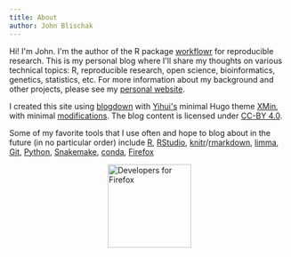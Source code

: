 ```yaml
---
title: About
author: John Blischak
---
```


Hi! I'm John. I'm the author of the R package [workflowr][] for reproducible
research. This is my personal blog where I'll share my thoughts on various
technical topics: R, reproducible research, open science, bioinformatics,
genetics, statistics, etc. For more information about my background and other
projects, please see my [personal website](https://jdblischak.com/).

I created this site using [blogdown][] with [Yihui's][yihui] minimal Hugo theme
[XMin][hugo-xmin], with minimal [modifications][css]. The blog content is
licensed under [CC-BY 4.0][cc-by].

Some of my favorite tools that I use often and hope to blog about in the future
(in no particular order) include
[R](https://www.r-project.org/),
[RStudio](https://www.rstudio.com/),
[knitr](https://yihui.name/knitr/)/[rmarkdown](https://rmarkdown.rstudio.com/),
[limma](https://bioconductor.org/packages/release/bioc/html/limma.html),
[Git](https://git-scm.com/),
[Python](https://www.python.org/),
[Snakemake](https://snakemake.readthedocs.io),
[conda](https://docs.conda.io),
[Firefox](https://www.mozilla.org/firefox/this-browser-comes-highly-recommended/?utm_source=devs-for.firefox.com&utm_medium=referral&utm_campaign=devs-for-firefox&utm_content=Developers_For_Firefox_Dark)

<a title="Developers for Firefox"
   rel="nofollow"
   href="https://www.mozilla.org/firefox/this-browser-comes-highly-recommended/?utm_source=devs-for.firefox.com&utm_medium=referral&utm_campaign=devs-for-firefox&utm_content=Developers_For_Firefox_Dark">
  <img style="border:0 none; height: 150px; display: block; margin: auto;"
       alt="Developers for Firefox"
       srcset="//code.cdn.mozilla.net/for-firefox/badges/assets/Developers_For_Firefox_Dark.png,
               //code.cdn.mozilla.net/for-firefox/badges/assets/Developers_For_Firefox_Dark-2x.png 2x"
       src="//code.cdn.mozilla.net/for-firefox/badges/assets/Developers_For_Firefox_Dark.png">
</a>

[blogdown]: https://bookdown.org/yihui/blogdown/
[cc-by]: https://creativecommons.org/licenses/by/4.0/legalcode
[css]: https://github.com/jdblischak/blog.jdblischak.com/blob/master/static/css/jdblischak.css
[hugo-xmin]: https://xmin.yihui.name/
[workflowr]: https://github.com/jdblischak/workflowr
[yihui]: https://yihui.name/
